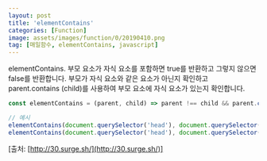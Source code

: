 ```yaml
---
layout: post
title: 'elementContains'
categories: [Function]
image: assets/images/function/0/20190410.png
tag: [매일함수, elementContains, javascript]
---
```


elementContains. 부모 요소가 자식 요소를 포함하면 true를 반환하고 그렇지 않으면 false를 반환합니다. 부모가 자식 요소와 같은 요소가 아닌지 확인하고 parent.contains (child)를 사용하여 부모 요소에 자식 요소가 있는지 확인합니다.

```javascript
const elementContains = (parent, child) => parent !== child && parent.contains(child)

// 예시
elementContains(document.querySelector('head'), document.querySelector('title')) // true
elementContains(document.querySelector('head'), document.querySelector('body')) // false
```

[출처: [http://30.surge.sh/](http://30.surge.sh/)]
